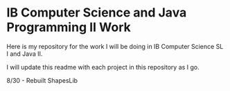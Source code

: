 # IB Computer Science and Java Programming II Work
Here is my repository for the work I will be doing in IB Computer Science SL I and Java II. 

I will update this readme with each project in this repository as I go. 

8/30 - Rebuilt ShapesLib


